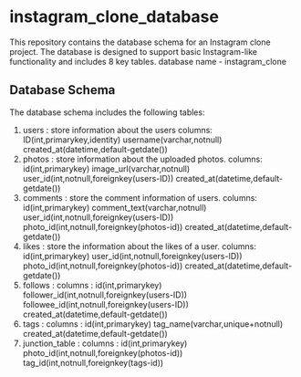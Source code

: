 # instagram_clone_database
This repository contains the database schema for an Instagram clone project. The database is designed to support basic Instagram-like functionality and includes 8 key tables.
database name - instagram_clone
## Database Schema
The database schema includes the following tables:
1. users : store information about the users
   columns:
   ID(int,primarykey,identity)
   username(varchar,notnull)
   created_at(datetime,default-getdate())
2. photos : store information about the uploaded photos.
   columns:
   id(int,primarykey)
   image_url(varchar,notnull)
   user_id(int,notnull,foreignkey(users-ID))
   created_at(datetime,default-getdate())
3. comments : store the comment information of users.
   columns:
   id(int,primarykey)
   comment_text(varchar,notnull)
   user_id(int,notnull,foreignkey(users-ID))
   photo_id(int,notnull,foreignkey(photos-id))
   created_at(datetime,default-getdate())
5. likes : store the information about the likes of a user.
   columns:
   id(int,primarykey)
   user_id(int,notnull,foreignkey(users-ID))
   photo_id(int,notnull,foreignkey(photos-id))
   created_at(datetime,default-getdate())
6. follows :
   columns :
   id(int,primarykey)
   follower_id(int,notnull,foreignkey(users-ID))
   followee_id(int,notnull,foreignkey(users-ID))
   created_at(datetime,default-getdate())
7. tags :
   columns :
   id(int,primarykey)
   tag_name(varchar,unique+notnull)
   created_at(datetime,default-getdate())
8. junction_table :
   columns :
   id(int,primarykey)
   photo_id(int,notnull,foreignkey(photos-id))
   tag_id(int,notnull,foreignkey(tags-id))
   
